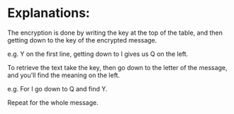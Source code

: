 # Explanations:

The encryption is done by writing the key at the top of the table, and then getting down to the key of the encrypted message.

e.g. Y on the first line, getting down to I gives us Q on the left.

To retrieve the text take the key, then go down to the letter of the message, and you'll find the meaning on the left.

e.g. For I go down to Q and find Y.

Repeat for the whole message.
